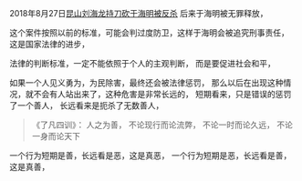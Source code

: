 2018年8月27日[昆山刘海龙持刀砍于海明被反杀](https://www.kancloud.cn/luojiangtao/foshuoxinwen/2635739)
后来于海明被无罪释放，

这个案件按照以前的标准，可能会判过度防卫，这样于海明会被追究刑事责任，
这是国家法律的进步，

法律的判断标准，一定不能依照于个人的主观判断，
而是要促进社会和平，

如果一个人见义勇为，为民除害，最终还会被法律惩罚，
那么以后在出现这种情况，就不会有人站出来了，这种危害是非常长远的，
短期看来，只是错误的惩罚了一个善人，
长远看来是扼杀了无数善人，

> 《了凡四训》：
> 人之为善，
> 不论现行而论流弊，
> 不论一时而论久远，
> 不论一身而论天下

一个行为短期是善，长远看是恶，这是真恶，
一个行为短期是恶，长远看是善，这是真善，

